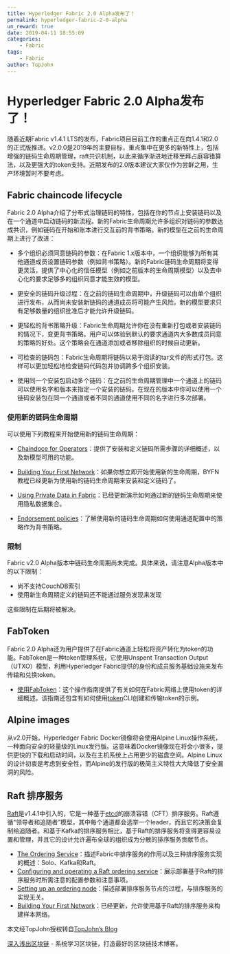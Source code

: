 ```yaml
---
title: Hyperledger Fabric 2.0 Alpha发布了！
permalink: hyperledger-fabric-2-0-alpha
un_reward: true
date: 2019-04-11 18:55:09
categories:
    - Fabric
tags:
    - Fabric
author: TopJohn
---
```


# Hyperledger Fabric 2.0 Alpha发布了！

随着近期Fabric v1.4.1 LTS的发布，Fabric项目目前工作的重点正在向1.4.1和2.0的正式版推进。v2.0.0是2019年的主要目标，重点集中在更多的新特性上，包括增强的链码生命周期管理，raft共识机制，以此来循序渐进地迁移至拜占庭容错算法，以及更强大的token支持。近期发布的2.0版本建议大家仅作为尝鲜之用，生产环境暂时不要考虑。
<!-- more -->
## Fabric chaincode lifecycle

Fabric 2.0 Alpha介绍了分布式治理链码的特性，包括在你的节点上安装链码以及在一个通道中启动链码的新流程。新的Fabric生命周期允许多组织对链码的参数达成共识，例如链码在开始和账本进行交互前的背书策略。新的模型在之前的生命周期上进行了改进：

- 多个组织必须同意链码的参数：在Fabric 1.x版本中，一个组织能够为所有其他通道成员设置链码参数（例如背书策略）。新的Fabric链码生命周期将变得更灵活，提供了中心化的信任模型（例如之前版本的生命周期模型）以及去中心化的要求足够多的组织同意才能生效的模型。

- 更安全的链码升级过程：在之前的链码生命周期中，升级链码可以由单个组织进行发布，从而尚未安装新链码的通道成员将可能产生风险。新的模型要求只有足够数量的组织批准后才能允许升级链码。

- 更轻松的背书策略升级：Fabric生命周期允许你在没有重新打包或者安装链码的情况下，变更背书策略。用户可以体验到默认的要求通道内大多数成员同意的策略的好处。这个策略会在通道添加或者移除组织的时候自动更新。
  
- 可检查的链码包：Fabric生命周期将链码以易于阅读的tar文件的形式打包。这样可以更加轻松地检查链码代码包并协调跨多个组织安装。
  
- 使用同一个安装包启动多个链码：在之前的生命周期管理中一个通道上的链码可以使用名字和版本来指定一个安装的链码。在现在的版本中你可以使用一个链码安装包在同一个通道或者不同的通道使用不同的名字进行多次部署。

### 使用新的链码生命周期

可以使用下列教程来开始使用新的链码生命周期：

- [Chaindoce for Operators](https://hyperledger-fabric.readthedocs.io/en/latest/chaincode4noah.html)：提供了安装和定义链码所需步骤的详细概述，以及新模型可用的功能。

- [Building Your First Network](https://hyperledger-fabric.readthedocs.io/en/latest/build_network.html)：如果你想立即开始使用新的生命周期，BYFN教程已经更新为使用新的链码生命周期来安装和定义链码了。

- [Using Private Data in Fabric](https://hyperledger-fabric.readthedocs.io/en/latest/private_data_tutorial.html)：已经更新演示如何通过新的链码生命周期来使用隐私数据集合。

- [Endorsement policies](https://hyperledger-fabric.readthedocs.io/en/latest/endorsement-policies.html)：了解使用新的链码生命周期如何使用通道配置中的策略作为背书策略。

### 限制

Fabric v2.0 Alpha版本中链码生命周期尚未完成。具体来说，请注意Alpha版本中的以下限制：

- 尚不支持CouchDB索引
- 使用新生命周期定义的链码还不能通过服务发现来发现

这些限制在后期将被解决。

## FabToken

Fabric 2.0 Alpha还为用户提供了在Fabric通道上轻松将资产转化为token的功能。FabToken是一种token管理系统，它使用Unspent Transaction Output（UTXO）模型，利用Hyperledger Fabric提供的身份和成员服务基础设施来发布传输和兑换token。

- [使用FabToken](https://hyperledger-fabric.readthedocs.io/en/latest/token/FabToken.html)：这个操作指南提供了有关如何在Fabric网络上使用token的详细概述。该指南还包含有如何使用[token](https://hyperledger-fabric.readthedocs.io/en/latest/commands/token.html)CLI创建和传输token的示例。

## Alpine images

从v2.0开始，Hyperledger Fabric Docker镜像将会使用Alpine Linux操作系统，一种面向安全的轻量级的Linux发行版。这意味着Docker镜像现在将会小很多，提供更快的下载和启动时间，以及在主机系统上占用更少的磁盘空间。Alpine Linux的设计初衷是考虑到安全性，而Alpine的发行版的极简主义特性大大降低了安全漏洞的风险。

## Raft 排序服务

[Raft](https://raft.github.io/raft.pdf)是v1.4.1中引入的，它是一种基于[etcd](https://coreos.com/etcd/)的崩溃容错（CFT）排序服务。Raft遵循“领导者和追随者”模型，其中每个通道都会选举一个leader，而且它的决策会复制给追随者。和基于Kafka的排序服务相比，基于Raft的排序服务将变得更容易设置和管理，并且它的设计允许遍布全球的组织成为分散的排序服务贡献节点。

- [The Ordering Service](https://hyperledger-fabric.readthedocs.io/en/latest/orderer/ordering_service.html)：描述Fabric中排序服务的作用以及三种排序服务实现的概述：Solo、Kafka和Raft。
- [Configuring and operating a Raft ordering service](https://hyperledger-fabric.readthedocs.io/en/latest/raft_configuration.html)：展示部署基于Raft的排序服务时所需注意的配置参数和注意事项。
- [Setting up an ordering node](https://hyperledger-fabric.readthedocs.io/en/latest/orderer_deploy.html)：描述部署排序服务节点的过程，与排序服务的实现无关。
- [Building Your First Network](https://hyperledger-fabric.readthedocs.io/en/latest/build_network.html)：已经更新，允许使用基于Raft的排序服务来构建样本网络。

本文经TopJohn授权转自[TopJohn’s Blog](https://www.xuanzhangjiong.top/2019/04/11/Hyperledger-Fabric-2-0-Alpha%E5%8F%91%E5%B8%83%E4%BA%86%EF%BC%81/)


[深入浅出区块链](https://learnblockchain.cn/) - 系统学习区块链，打造最好的区块链技术博客。

